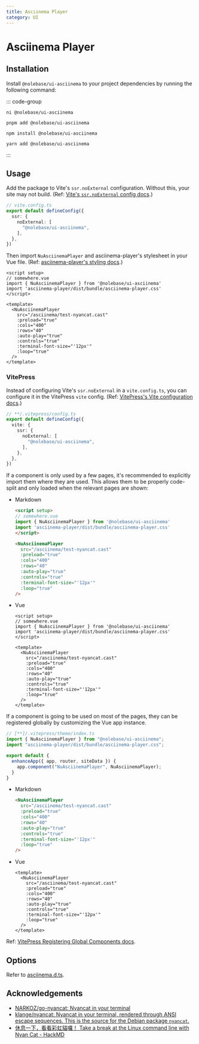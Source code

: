 ```yaml
---
title: Asciinema Player
category: UI
---
```


<script setup>
import { NuAsciinemaPlayer } from '@nolebase/ui-asciinema'
</script>

# Asciinema Player

<NuAsciinemaPlayer
  src="/asciinema/test-nyancat.cast"
  :preload="true"
  :cols="400"
  :rows="40"
  :auto-play="true"
  :controls="true"
  :terminal-font-size="'12px'"
  :loop="true"
/>

## Installation

Install `@nolebase/ui-asciinema` to your project dependencies by running the following command:

::: code-group

```shell [@antfu/ni]
ni @nolebase/ui-asciinema
```

```shell [pnpm]
pnpm add @nolebase/ui-asciinema
```

```shell [npm]
npm install @nolebase/ui-asciinema
```

```shell [yarn]
yarn add @nolebase/ui-asciinema
```

:::

## Usage

Add the package to Vite's `ssr.noExternal` configuration. Without this, your site may not build. (Ref: [Vite's `ssr.noExternal` config docs](https://vitejs.dev/guide/ssr.html#ssr-externals).)

```ts
// vite.config.ts
export default defineConfig({
  ssr: {
    noExternal: [
      "@nolebase/ui-asciinema",
    ],
  },
})
```

Then import `NuAsciinemaPlayer` and asciinema-player's stylesheet in your Vue file. (Ref: [asciinema-player's styling docs](https://docs.asciinema.org/manual/player/quick-start/#npm-package).)

```vue
<script setup>
// somewhere.vue
import { NuAsciinemaPlayer } from '@nolebase/ui-asciinema'
import 'asciinema-player/dist/bundle/asciinema-player.css'
</script>

<template>
  <NuAsciinemaPlayer
    src="/asciinema/test-nyancat.cast"
    :preload="true"
    :cols="400"
    :rows="40"
    :auto-play="true"
    :controls="true"
    :terminal-font-size="'12px'"
    :loop="true"
  />
</template>
```

### VitePress

Instead of configuring Vite's `ssr.noExternal` in a `vite.config.ts`, you can configure it in the VitePress `vite` config. (Ref: [VitePress's Vite configuration docs](https://vitepress.dev/reference/site-config#vite).)

```ts
// **/.vitepress/config.ts
export default defineConfig({
  vite: {
    ssr: {
      noExternal: [
        "@nolebase/ui-asciinema",
      ],
    },
  },
})
```

If a component is only used by a few pages, it's recommended to explicitly import them where they are used. This allows them to be properly code-split and only loaded when the relevant pages are shown:

- Markdown

    ```html
    <script setup>
    // somewhere.vue
    import { NuAsciinemaPlayer } from '@nolebase/ui-asciinema'
    import 'asciinema-player/dist/bundle/asciinema-player.css'
    </script>

    <NuAsciinemaPlayer
      src="/asciinema/test-nyancat.cast"
      :preload="true"
      :cols="400"
      :rows="40"
      :auto-play="true"
      :controls="true"
      :terminal-font-size="'12px'"
      :loop="true"
    />
    ```

- Vue

    ```vue
    <script setup>
    // somewhere.vue
    import { NuAsciinemaPlayer } from '@nolebase/ui-asciinema'
    import 'asciinema-player/dist/bundle/asciinema-player.css'
    </script>

    <template>
      <NuAsciinemaPlayer
        src="/asciinema/test-nyancat.cast"
        :preload="true"
        :cols="400"
        :rows="40"
        :auto-play="true"
        :controls="true"
        :terminal-font-size="'12px'"
        :loop="true"
      />
    </template>
    ```

If a component is going to be used on most of the pages, they can be registered globally by customizing the Vue app instance.

```ts
// [**]/.vitepress/theme/index.ts
import { NuAsciinemaPlayer } from "@nolebase/ui-asciinema";
import "asciinema-player/dist/bundle/asciinema-player.css";

export default {
  enhanceApp({ app, router, siteData }) {
    app.component("NuAsciinemaPlayer", NuAsciinemaPlayer);
  }
}
```

- Markdown

    ```html
    <NuAsciinemaPlayer
      src="/asciinema/test-nyancat.cast"
      :preload="true"
      :cols="400"
      :rows="40"
      :auto-play="true"
      :controls="true"
      :terminal-font-size="'12px'"
      :loop="true"
    />
    ```

- Vue

    ```vue
    <template>
      <NuAsciinemaPlayer
        src="/asciinema/test-nyancat.cast"
        :preload="true"
        :cols="400"
        :rows="40"
        :auto-play="true"
        :controls="true"
        :terminal-font-size="'12px'"
        :loop="true"
      />
    </template>
    ```

Ref: [VitePress Registering Global Components docs](https://vitepress.dev/guide/extending-default-theme#registering-global-components).

## Options

Refer to [asciinema.d.ts](https://github.com/nolebase/integrations/blob/main/packages/ui-asciinema/src/asciinema.d.ts).

## Acknowledgements

- [NARKOZ/go-nyancat: Nyancat in your terminal](https://github.com/NARKOZ/go-nyancat)
- [klange/nyancat: Nyancat in your terminal, rendered through ANSI escape sequences. This is the source for the Debian package `nyancat`.](https://github.com/klange/nyancat)
- [休息一下，看看彩虹貓囉！ Take a break at the Linux command line with Nyan Cat - HackMD](https://hackmd.io/@brlin/SkJi-KlWV/https%3A%2F%2Fhackmd.io%2FG1PDyxHYRjyE8UYewYePvQ?type=book)
